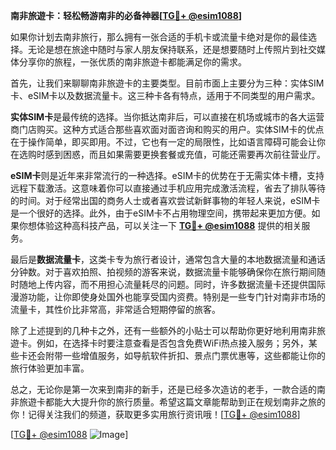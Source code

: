 **南非旅遊卡：轻松畅游南非的必备神器[[TG💪+ @esim1088](https://t.me/s/esim1088)]**

如果你计划去南非旅行，那么拥有一张合适的手机卡或流量卡绝对是你的最佳选择。无论是想在旅途中随时与家人朋友保持联系，还是想要随时上传照片到社交媒体分享你的旅程，一张优质的南非旅遊卡都能满足你的需求。

首先，让我们来聊聊南非旅遊卡的主要类型。目前市面上主要分为三种：实体SIM卡、eSIM卡以及数据流量卡。这三种卡各有特点，适用于不同类型的用户需求。

**实体SIM卡**是最传统的选择。当你抵达南非后，可以直接在机场或城市的各大运营商门店购买。这种方式适合那些喜欢面对面咨询和购买的用户。实体SIM卡的优点在于操作简单，即买即用。不过，它也有一定的局限性，比如语言障碍可能会让你在选购时感到困惑，而且如果需要更换套餐或充值，可能还需要再次前往营业厅。

**eSIM卡**则是近年来非常流行的一种选择。eSIM卡的优势在于无需实体卡槽，支持远程下载激活。这意味着你可以直接通过手机应用完成激活流程，省去了排队等待的时间。对于经常出国的商务人士或者喜欢尝试新鲜事物的年轻人来说，eSIM卡是一个很好的选择。此外，由于eSIM卡不占用物理空间，携带起来更加方便。如果你想体验这种高科技产品，可以关注一下 **[TG💪+ @esim1088](https://t.me/s/esim1088)** 提供的相关服务。

最后是**数据流量卡**，这类卡专为旅行者设计，通常包含大量的本地数据流量和通话分钟数。对于喜欢拍照、拍视频的游客来说，数据流量卡能够确保你在旅行期间随时随地上传内容，而不用担心流量耗尽的问题。同时，许多数据流量卡还提供国际漫游功能，让你即使身处国外也能享受国内资费。特别是一些专门针对南非市场的流量卡，其性价比非常高，非常适合短期停留的旅客。

除了上述提到的几种卡之外，还有一些额外的小贴士可以帮助你更好地利用南非旅遊卡。例如，在选择卡时要注意查看是否包含免费WiFi热点接入服务；另外，某些卡还会附带一些增值服务，如导航软件折扣、景点门票优惠等，这些都能让你的旅行体验更加丰富。

总之，无论你是第一次来到南非的新手，还是已经多次造访的老手，一款合适的南非旅遊卡都能大大提升你的旅行质量。希望这篇文章能帮助到正在规划南非之旅的你！记得关注我们的频道，获取更多实用旅行资讯哦！[[TG💪+ @esim1088](https://t.me/s/esim1088)]

[[TG💪+ @esim1088](https://t.me/s/esim1088) ![Image](https://i.postimg.cc/4NQfJmqS/Snipaste-2025-05-13-00-14-12.png)]
